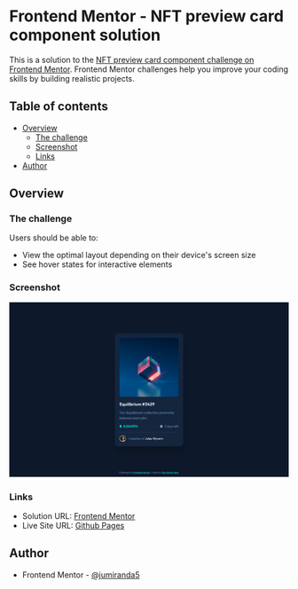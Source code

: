 # Frontend Mentor - NFT preview card component solution

This is a solution to the [NFT preview card component challenge on Frontend Mentor](https://www.frontendmentor.io/challenges/nft-preview-card-component-SbdUL_w0U). Frontend Mentor challenges help you improve your coding skills by building realistic projects. 

## Table of contents

- [Overview](#overview)
  - [The challenge](#the-challenge)
  - [Screenshot](#screenshot)
  - [Links](#links)
- [Author](#author)

## Overview

### The challenge

Users should be able to:

- View the optimal layout depending on their device's screen size
- See hover states for interactive elements

### Screenshot

![Screenshot](./design/screenshot.png)

### Links

- Solution URL: [Frontend Mentor](https://www.frontendmentor.io/solutions/nft-preview-card-html-and-css-0RksHxHl4B)
- Live Site URL: [Github Pages](https://jumiranda5.github.io/fm-nft-preview-card/)

## Author

- Frontend Mentor - [@jumiranda5](https://www.frontendmentor.io/profile/jumiranda5)
